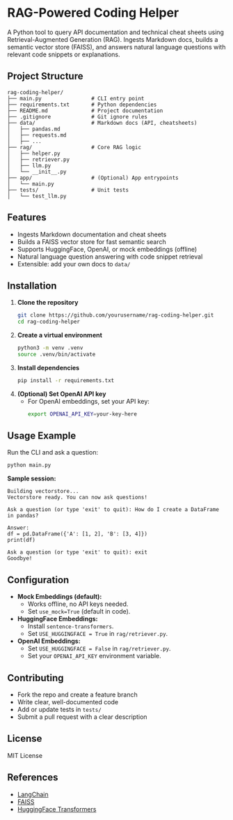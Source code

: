 # RAG-Powered Coding Helper

A Python tool to query API documentation and technical cheat sheets using Retrieval-Augmented Generation (RAG). Ingests Markdown docs, builds a semantic vector store (FAISS), and answers natural language questions with relevant code snippets or explanations.

## Project Structure

```
rag-coding-helper/
├── main.py                # CLI entry point
├── requirements.txt       # Python dependencies
├── README.md              # Project documentation
├── .gitignore             # Git ignore rules
├── data/                  # Markdown docs (API, cheatsheets)
│   ├── pandas.md
│   ├── requests.md
│   ├── ...
├── rag/                   # Core RAG logic
│   ├── helper.py
│   ├── retriever.py
│   ├── llm.py
│   └── __init__.py
├── app/                   # (Optional) App entrypoints
│   └── main.py
├── tests/                 # Unit tests
│   └── test_llm.py
```

## Features

- Ingests Markdown documentation and cheat sheets
- Builds a FAISS vector store for fast semantic search
- Supports HuggingFace, OpenAI, or mock embeddings (offline)
- Natural language question answering with code snippet retrieval
- Extensible: add your own docs to `data/`

## Installation

1. **Clone the repository**
   ```bash
   git clone https://github.com/yourusername/rag-coding-helper.git
   cd rag-coding-helper
   ```
2. **Create a virtual environment**
   ```bash
   python3 -m venv .venv
   source .venv/bin/activate
   ```
3. **Install dependencies**
   ```bash
   pip install -r requirements.txt
   ```
4. **(Optional) Set OpenAI API key**
   - For OpenAI embeddings, set your API key:
     ```bash
     export OPENAI_API_KEY=your-key-here
     ```

## Usage Example

Run the CLI and ask a question:

```bash
python main.py
```

**Sample session:**
```
Building vectorstore...
Vectorstore ready. You can now ask questions!

Ask a question (or type 'exit' to quit): How do I create a DataFrame in pandas?

Answer:
df = pd.DataFrame({'A': [1, 2], 'B': [3, 4]})
print(df)

Ask a question (or type 'exit' to quit): exit
Goodbye!
```

## Configuration

- **Mock Embeddings (default):**
  - Works offline, no API keys needed.
  - Set `use_mock=True` (default in code).
- **HuggingFace Embeddings:**
  - Install `sentence-transformers`.
  - Set `USE_HUGGINGFACE = True` in `rag/retriever.py`.
- **OpenAI Embeddings:**
  - Set `USE_HUGGINGFACE = False` in `rag/retriever.py`.
  - Set your `OPENAI_API_KEY` environment variable.

## Contributing

- Fork the repo and create a feature branch
- Write clear, well-documented code
- Add or update tests in `tests/`
- Submit a pull request with a clear description

## License

MIT License

## References

- [LangChain](https://github.com/langchain-ai/langchain)
- [FAISS](https://github.com/facebookresearch/faiss)
- [HuggingFace Transformers](https://huggingface.co/docs/transformers/index)
